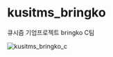 # kusitms_bringko
큐시즘 기업프로젝트 bringko C팀

![kusitms_bringko_c](https://user-images.githubusercontent.com/70098708/226109121-66bf0499-0ac5-4a47-941a-b1f2b44b7918.gif)
